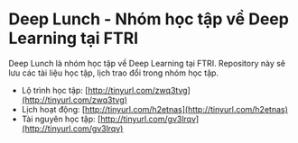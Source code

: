 # Deep Lunch - Nhóm học tập về Deep Learning tại FTRI

Deep Lunch là nhóm học tập về Deep Learning tại FTRI. Repository này sẽ lưu
các tài liệu học tập, lịch trao đổi trong nhóm học tập.

- Lộ trình học tập: [http://tinyurl.com/zwq3tvg](http://tinyurl.com/zwq3tvg)
- Lịch hoạt động: [http://tinyurl.com/h2etnas](http://tinyurl.com/h2etnas)
- Tài nguyên học tập: [http://tinyurl.com/gv3lrqv](http://tinyurl.com/gv3lrqv)

